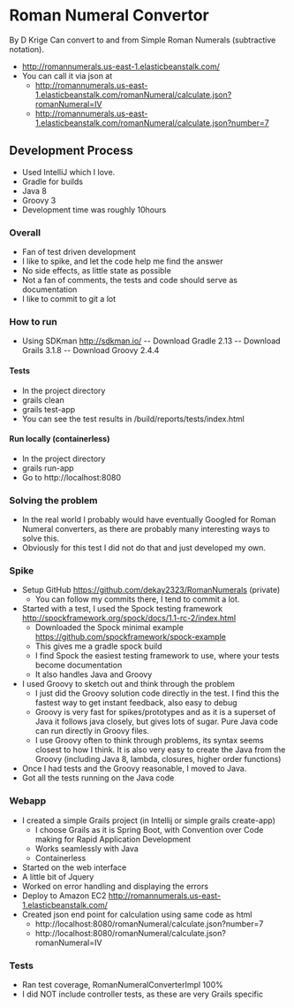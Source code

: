 # Roman Numeral Convertor

By D Krige 
Can convert to and from Simple Roman Numerals (subtractive notation).
- http://romannumerals.us-east-1.elasticbeanstalk.com/
- You can call it via json at
    - http://romannumerals.us-east-1.elasticbeanstalk.com/romanNumeral/calculate.json?romanNumeral=IV
    - http://romannumerals.us-east-1.elasticbeanstalk.com/romanNumeral/calculate.json?number=7

## Development Process
- Used IntelliJ which I love.
- Gradle for builds
- Java 8
- Groovy 3
- Development time was roughly 10hours

### Overall
- Fan of test driven development
- I like to spike, and let the code help me find the answer
- No side effects, as little state as possible
- Not a fan of comments, the tests and code should serve as documentation
- I like to commit to git a lot

### How to run
- Using SDKman http://sdkman.io/
-- Download Gradle 2.13
-- Download Grails 3.1.8
-- Download Groovy 2.4.4
#### Tests
- In the project directory
- grails clean
- grails test-app
- You can see the test results in /build/reports/tests/index.html
#### Run locally (containerless)
- In the project directory
- grails run-app
- Go to http://localhost:8080

### Solving the problem
- In the real world I probably would have eventually Googled for Roman Numeral converters, as there are probably many interesting ways to solve this. 
- Obviously for this test I did not do that and just developed my own.

### Spike
- Setup GitHub https://github.com/dekay2323/RomanNumerals (private)
    -  You can follow my commits there, I tend to commit a lot. 
- Started with a test, I used the Spock testing framework http://spockframework.org/spock/docs/1.1-rc-2/index.html
    - Downloaded the Spock minimal example https://github.com/spockframework/spock-example
    - This gives me a gradle spock build
    - I find Spock the easiest testing framework to use, where your tests become documentation
    - It also handles Java and Groovy
- I used Groovy to sketch out and think through the problem
    - I just did the Groovy solution code directly in the test. I find this the fastest way to get instant feedback, also easy to debug
    - Groovy is very fast for spikes/prototypes and as it is a superset of Java it follows java closely, but gives lots of sugar. Pure Java code can run directly in Groovy files.
    - I use Groovy often to think through problems, its syntax seems closest to how I think. It is also very easy to create the Java from the Groovy (including Java 8, lambda, closures, higher order functions)
- Once I had tests and the Groovy reasonable, I moved to Java.
- Got all the tests running on the Java code

### Webapp
- I created a simple Grails project (in Intellij or simple grails create-app)
    - I choose Grails as it is Spring Boot, with Convention over Code making for Rapid Application Development
    - Works seamlessly with Java
    - Containerless
- Started on the web interface
- A little bit of Jquery
- Worked on error handling and displaying the errors
- Deploy to Amazon EC2 http://romannumerals.us-east-1.elasticbeanstalk.com/
- Created json end point for calculation using same code as html
    - http://localhost:8080/romanNumeral/calculate.json?number=7
    - http://localhost:8080/romanNumeral/calculate.json?romanNumeral=IV
    
### Tests
- Ran test coverage, RomanNumeralConverterImpl 100%
- I did NOT include controller tests, as these are very Grails specific



